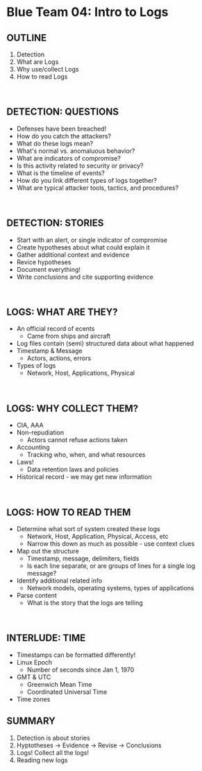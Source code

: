 # Blue Team 04: Intro to Logs

## OUTLINE
1. Detection
2. What are Logs
3. Why use/collect Logs
4. How to read Logs

<br>

## DETECTION: QUESTIONS
- Defenses have been breached!
- How do you catch the attackers?
- What do these logs mean?
- What's normal vs. anomaluous behavior?
- What are indicators of compromise?
- Is this activity related to security or privacy?
- What is the timeline of events?
- How do you link different types of logs together?
- What are typical attacker tools, tactics, and procedures?

<br>

## DETECTION: STORIES
- Start with an alert, or single indicator of compromise
- Create hypotheses about what could explain it
- Gather additional context and evidence
- Revice hypotheses
- Document everything!
- Write conclusions and cite supporting evidence

<br>

## LOGS: WHAT ARE THEY?
- An official record of ecents
    - Came from ships and aircraft
- Log files contain (semi) structured data about what happened
- Timestamp & Message
    - Actors, actions, errors
- Types of logs
    - Network, Host, Applications, Physical

<br>

## LOGS: WHY COLLECT THEM?
- CIA, AAA
- Non-repudiation
    - Actors cannot refuse actions taken
- Accounting
    - Tracking who, when, and what resources
- Laws!
    - Data retention laws and policies
- Historical record - we may get new information

<br>

## LOGS: HOW TO READ THEM
- Determine what sort of system created these logs
    - Network, Host, Application, Physical, Access, etc
    - Narrow this down as much as possible - use context clues
- Map out the structure
    - Timestamp, message, delimiters, fields
    - Is each line separate, or are groups of lines for a single log message?
- Identify additional related info
    - Network models, operating systems, types of applications
- Parse content
    - What is the story that the logs are telling

<br>

## INTERLUDE: TIME
- Timestamps can be formatted differently!
- Linux Epoch
    - Number of seconds since Jan 1, 1970
- GMT & UTC
    - Greenwich Mean Time
    - Coordinated Universal Time
- Time zones

## SUMMARY
1. Detection is about stories
2. Hyptotheses -> Evidence -> Revise -> Conclusions
3. Logs! Collect all the logs!
4. Reading new logs